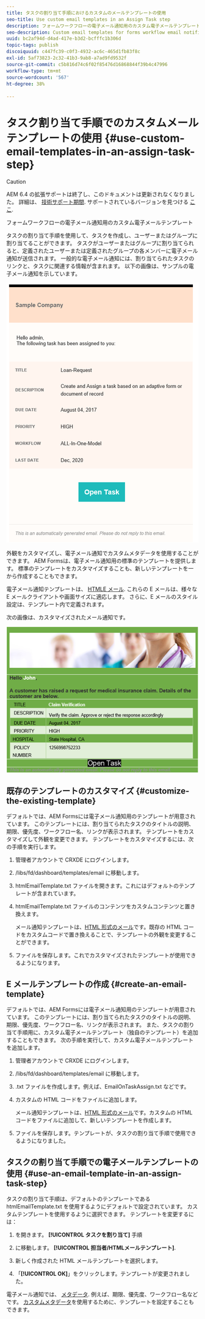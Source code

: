 ```yaml
---
title: タスクの割り当て手順におけるカスタムのメールテンプレートの使用
seo-title: Use custom email templates in an Assign Task step
description: フォームワークフローの電子メール通知用のカスタム電子メールテンプレート
seo-description: Custom email templates for forms workflow email notifications
uuid: bc2af94d-d4ad-417e-b3d2-bcfffc1b306d
topic-tags: publish
discoiquuid: c447fc39-c0f3-4932-ac6c-465d1fb83f8c
exl-id: 5af73823-2c32-41b3-9ab8-a7ad9fd9532f
source-git-commit: c5b816d74c6f02f85476d16868844f39b4c47996
workflow-type: tm+mt
source-wordcount: '567'
ht-degree: 38%

---
```


# タスク割り当て手順でのカスタムメールテンプレートの使用 {#use-custom-email-templates-in-an-assign-task-step}

>[!CAUTION]
>
>AEM 6.4 の拡張サポートは終了し、このドキュメントは更新されなくなりました。 詳細は、 [技術サポート期間](https://helpx.adobe.com/jp/support/programs/eol-matrix.html). サポートされているバージョンを見つける [ここ](https://experienceleague.adobe.com/docs/?lang=ja).

フォームワークフローの電子メール通知用のカスタム電子メールテンプレート

タスクの割り当て手順を使用して、タスクを作成し、ユーザーまたはグループに割り当てることができます。 タスクがユーザーまたはグループに割り当てられると、定義されたユーザーまたは定義されたグループの各メンバーに電子メール通知が送信されます。 一般的な電子メール通知には、割り当てられたタスクのリンクと、タスクに関連する情報が含まれます。 以下の画像は、サンプルの電子メール通知を示しています。

![デフォルトのテンプレートを使用したメール通知](do-not-localize/default-email-template.png)

外観をカスタマイズし、電子メール通知でカスタムメタデータを使用することができます。 AEM Formsは、電子メール通知用の標準のテンプレートを提供します。 標準のテンプレートをカスタマイズすることも、新しいテンプレートを一から作成することもできます。

電子メール通知テンプレートは、 [HTMLE メール](https://en.wikipedia.org/wiki/HTML_email). これらの E メールは、様々な E メールクライアントや画面サイズに適応します。 さらに、E メールのスタイル設定は、テンプレート内で定義されます。

次の画像は、カスタマイズされたメール通知です。

![カスタムテンプレートを使用したメール通知](do-not-localize/customized-email.png)

## 既存のテンプレートのカスタマイズ {#customize-the-existing-template}

デフォルトでは、AEM Formsには電子メール通知用のテンプレートが用意されています。 このテンプレートには、割り当てられたタスクのタイトルの説明、期限、優先度、ワークフロー名、リンクが表示されます。 テンプレートをカスタマイズして外観を変更できます。 テンプレートをカスタマイズするには、次の手順を実行します。

1. 管理者アカウントで CRXDE にログインします。

1. /libs/fd/dashboard/templates/email に移動します。

1. htmlEmailTemplate.txt ファイルを開きます。これにはデフォルトのテンプレートが含まれています。

1. htmlEmailTemplate.txt ファイルのコンテンツをカスタムコンテンツと置き換えます。

   メール通知テンプレートは、[HTML 形式のメール](https://en.wikipedia.org/wiki/HTML_email)です。既存の HTML コードをカスタムコードで置き換えることで、テンプレートの外観を変更することができます。

1. ファイルを保存します。これでカスタマイズされたテンプレートが使用できるようになります。

## E メールテンプレートの作成 {#create-an-email-template}

デフォルトでは、AEM Formsには電子メール通知用のテンプレートが用意されています。 このテンプレートには、割り当てられたタスクのタイトルの説明、期限、優先度、ワークフロー名、リンクが表示されます。 また、タスクの割り当て手順用に、カスタム電子メールテンプレート（独自のテンプレート）を追加することもできます。 次の手順を実行して、カスタム電子メールテンプレートを追加します。

1. 管理者アカウントで CRXDE にログインします。

1. /libs/fd/dashboard/templates/email に移動します。

1. .txt ファイルを作成します。例えば、EmailOnTaskAssign.txt などです。

1. カスタムの HTML コードをファイルに追加します。

   メール通知テンプレートは、[HTML 形式のメール](https://en.wikipedia.org/wiki/HTML_email)です。カスタムの HTML コードをファイルに追加して、新しいテンプレートを作成します。

1. ファイルを保存します。テンプレートが、タスクの割り当て手順で使用できるようになりました。

## タスクの割り当て手順での電子メールテンプレートの使用 {#use-an-email-template-in-an-assign-task-step}

タスクの割り当て手順は、デフォルトのテンプレートである htmlEmailTemplate.txt を使用するようにデフォルトで設定されています。 カスタムテンプレートを使用するように選択できます。 テンプレートを変更するには：

1. を開きます。 **[!UICONTROL タスクを割り当て]** 手順

1. に移動します。 **[!UICONTROL 担当者/HTMLメールテンプレート]**.

1. 新しく作成された HTML メールテンプレートを選択します。

1. 「**[!UICONTROL OK]**」をクリックします。テンプレートが変更されました。

電子メール通知では、 [メタデータ](/help/forms/using/use-metadata-in-email-notifications.md). 例えば、期限、優先度、ワークフロー名などです。 [カスタムメタデータ](/help/forms/using/use-metadata-in-email-notifications.md#using-custom-metadata-in-an-email-notification)を使用するために、テンプレートを設定することもできます。
